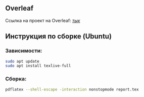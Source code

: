 ## Overleaf
Ссылка на проект на Overleaf: [*тык*](https://www.overleaf.com/read/bhfxbpctkbsw)

## Инструкция по сборке (Ubuntu)

### Зависимости:

```sh
sudo apt update
sudo apt install texlive-full
```

### Сборка:

```sh
pdflatex --shell-escape -interaction nonstopmode report.tex
```
